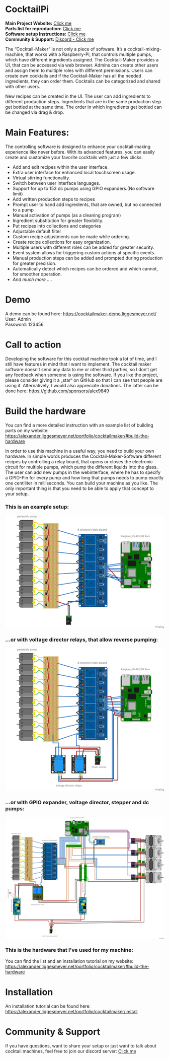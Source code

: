 # CocktailPi

**Main Project Website:** [Click me](https://alexander.liggesmeyer.net/portfolio/cocktailmaker/)  
**Parts list for reproduction:** [Click me](https://alexander.liggesmeyer.net/portfolio/cocktailmaker/#build-the-hardware)  
**Software setup Instructions:** [Click me](https://alexander.liggesmeyer.net/portfolio/cocktailmaker/install)  
**Community & Support:** [Discord - Click me](https://discord.gg/kGy7Up4b6S)  

The “Cocktail-Maker” is not only a piece of software. 
It’s a cocktail-mixing-machine, that works with a Raspberry-Pi, 
that controls multiple pumps, which have different ingredients assigned. 
The Cocktail-Maker provides a UI, that can be accessed via web browser. 
Admins can create other users and assign them to multiple roles with 
different permissions. Users can create own cocktails and if the 
Cocktail-Maker has all the needed ingredients, they can order them. 
Cocktails can be categorized and shared with other users.

New recipes can be created in the UI. The user can add ingredients to 
different production steps. Ingredients that are in the same 
production step get bottled at the same time. 
The order in which ingredients get bottled can be changed via drag & 
drop.

# Main Features:

The controlling software is designed to enhance your cocktail-making experience like never before. With its advanced features, you can easily create and customize your favorite cocktails with just a few clicks.
- Add and edit recipes within the user interface.
- Extra user interface for enhanced local touchscreen usage.
- Virtual stirring functionality.
- Switch between user interface languages.
- Support for up to 153 dc pumps using GPIO expanders.(No software limit)
- Add written production steps to recipes
- Prompt user to hand add ingredients, that are owned, but no connected to a pump
- Manual activation of pumps (as a cleaning program)
- Ingredient substitution for greater flexibility.
- Put recipes into collections and categories
- Adjustable default filter
- Custom recipe adjustments can be made while ordering.
- Create recipe collections for easy organization.
- Multiple users with different roles can be added for greater security.
- Event system allows for triggering custom actions at specific events.
- Manual production steps can be added and prompted during production for greater precision.
- Automatically detect which recipes can be ordered and which cannot, for smoother operation.
- _And much more …._

# Demo
A demo can be found here: https://cocktailmaker-demo.liggesmeyer.net/
User: Admin  
Password: 123456  

# Call to action
Developing the software for this cocktail machine took a lot of time, and I still have features in mind that I want to implement. The cocktail maker software doesn’t send any data to me or other third parties, so I don’t get any feedback when someone is using the software. If you like the project, please consider giving it a „star“ on GitHub so that I can see that people are using it. Alternatively, I would also appreciate donations. The latter can be done here: https://github.com/sponsors/alex9849

# Build the hardware

You can find a more detailed instruction with an example list of building parts on my website: https://alexander.liggesmeyer.net/portfolio/cocktailmaker/#build-the-hardware

In order to use this machine in a useful way, you need to build your own hardware.
In simple words produces the Cocktail-Maker-Software different recipes by 
controlling a relay board, that opens or closes the electronic circuit 
for multiple pumps, which pump the different liquids into the glass.
The user can add new pumps in the webinterface, where he has to specify a GPIO-Pin
for every pump and how long that pumps needs to pump exactly one centiliter in 
milliseconds. You can build your machine as you like. The only important thing
is that you need to be able to apply that concept to your setup.
### This is an example setup:
![Blueprint](./documentation/img/blueprint.png "Blueprint")
### ...or with voltage director relays, that allow reverse pumping:
![Blueprint with voltage direcor](./documentation/img/blueprint-vd.png "Blueprint with voltage direcor")
### ...or with GPIO expander, voltage director, stepper and dc pumps:
![Blueprint with stepper and dc motors](./documentation/img/blueprint-max.jpg "Blueprint with GPIO expander, voltage director, stepper and dc pumps")



### This is the hardware that I've used for my machine:
You can find the list and an installation tutorial on my website: https://alexander.liggesmeyer.net/portfolio/cocktailmaker/#build-the-hardware

# Installation

An installation tutorial can be found here: https://alexander.liggesmeyer.net/portfolio/cocktailmaker/install

# Community & Support

If you have questions, want to share your setup or just want to talk about cocktail machines, feel free to join our discord server: [Click me](https://discord.gg/kGy7Up4b6S)
